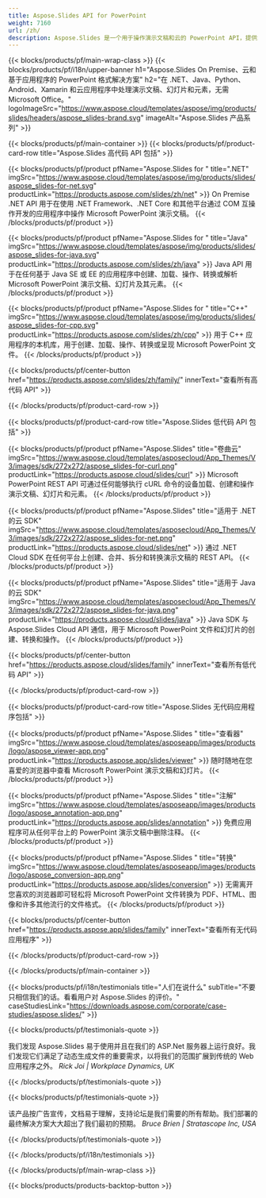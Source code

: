 ```yaml
---
title: Aspose.Slides API for PowerPoint
weight: 7160
url: /zh/
description: Aspose.Slides 是一个用于操作演示文稿和云的 PowerPoint API，提供幻灯片云 API。
---
```


{{< blocks/products/pf/main-wrap-class >}}
{{< blocks/products/pf/i18n/upper-banner h1="Aspose.Slides On Premise、云和基于应用程序的 PowerPoint 格式解决方案" h2="在 .NET、Java、Python、Android、Xamarin 和云应用程序中处理演示文稿、幻灯片和元素，无需 Microsoft Office。" logoImageSrc="https://www.aspose.cloud/templates/aspose/img/products/slides/headers/aspose_slides-brand.svg" imageAlt="Aspose.Slides 产品系列" >}}

{{< blocks/products/pf/main-container >}}
{{< blocks/products/pf/product-card-row title="Aspose.Slides 高代码 API 包括" >}}

{{< blocks/products/pf/product pfName="Aspose.Slides for " title=".NET" imgSrc="https://www.aspose.cloud/templates/aspose/img/products/slides/aspose_slides-for-net.svg" productLink="https://products.aspose.com/slides/zh/net" >}}
On Premise .NET API 用于在使用 .NET Framework、.NET Core 和其他平台通过 COM 互操作开发的应用程序中操作 Microsoft PowerPoint 演示文稿。
{{< /blocks/products/pf/product >}}

{{< blocks/products/pf/product pfName="Aspose.Slides for " title="Java" imgSrc="https://www.aspose.cloud/templates/aspose/img/products/slides/aspose_slides-for-java.svg" productLink="https://products.aspose.com/slides/zh/java" >}}
Java API 用于在任何基于 Java SE 或 EE 的应用程序中创建、加载、操作、转换或解析 Microsoft PowerPoint 演示文稿、幻灯片及其元素。
{{< /blocks/products/pf/product >}}

{{< blocks/products/pf/product pfName="Aspose.Slides for " title="C++" imgSrc="https://www.aspose.cloud/templates/aspose/img/products/slides/aspose_slides-for-cpp.svg" productLink="https://products.aspose.com/slides/zh/cpp" >}}
用于 C++ 应用程序的本机库，用于创建、加载、操作、转换或呈现 Microsoft PowerPoint 文件。
{{< /blocks/products/pf/product >}}

{{< blocks/products/pf/center-button href="https://products.aspose.com/slides/zh/family/" innerText="查看所有高代码 API" >}}

{{< /blocks/products/pf/product-card-row >}}

{{< blocks/products/pf/product-card-row title="Aspose.Slides 低代码 API 包括" >}}

{{< blocks/products/pf/product pfName="Aspose.Slides" title="卷曲云" imgSrc="https://www.aspose.cloud/templates/asposecloud/App_Themes/V3/images/sdk/272x272/aspose_slides-for-curl.png" productLink="https://products.aspose.cloud/slides/curl" >}}
Microsoft PowerPoint REST API 可通过任何能够执行 cURL 命令的设备加载、创建和操作演示文稿、幻灯片和元素。
{{< /blocks/products/pf/product >}}

{{< blocks/products/pf/product pfName="Aspose.Slides" title="适用于 .NET 的云 SDK" imgSrc="https://www.aspose.cloud/templates/asposecloud/App_Themes/V3/images/sdk/272x272/aspose_slides-for-net.png" productLink="https://products.aspose.cloud/slides/net" >}}
通过 .NET Cloud SDK 在任何平台上创建、合并、拆分和转换演示文稿的 REST API。
{{< /blocks/products/pf/product >}}

{{< blocks/products/pf/product pfName="Aspose.Slides" title="适用于 Java 的云 SDK" imgSrc="https://www.aspose.cloud/templates/asposecloud/App_Themes/V3/images/sdk/272x272/aspose_slides-for-java.png" productLink="https://products.aspose.cloud/slides/java" >}}
Java SDK 与 Aspose.Slides Cloud API 通信，用于 Microsoft PowerPoint 文件和幻灯片的创建、转换和操作。
{{< /blocks/products/pf/product >}}

{{< blocks/products/pf/center-button href="https://products.aspose.cloud/slides/family" innerText="查看所有低代码 API" >}}

{{< /blocks/products/pf/product-card-row >}}

{{< blocks/products/pf/product-card-row title="Aspose.Slides 无代码应用程序包括" >}}

{{< blocks/products/pf/product pfName="Aspose.Slides " title="查看器" imgSrc="https://www.aspose.cloud/templates/asposeapp/images/products/logo/aspose_viewer-app.png" productLink="https://products.aspose.app/slides/viewer" >}}
随时随地在您喜爱的浏览器中查看 Microsoft PowerPoint 演示文稿和幻灯片。
{{< /blocks/products/pf/product >}}

{{< blocks/products/pf/product pfName="Aspose.Slides " title="注解" imgSrc="https://www.aspose.cloud/templates/asposeapp/images/products/logo/aspose_annotation-app.png" productLink="https://products.aspose.app/slides/annotation" >}}
免费应用程序可从任何平台上的 PowerPoint 演示文稿中删除注释。
{{< /blocks/products/pf/product >}}

{{< blocks/products/pf/product pfName="Aspose.Slides " title="转换" imgSrc="https://www.aspose.cloud/templates/asposeapp/images/products/logo/aspose_conversion-app.png" productLink="https://products.aspose.app/slides/conversion" >}}
无需离开您喜欢的浏览器即可轻松将 Microsoft PowerPoint 文件转换为 PDF、HTML、图像和许多其他流行的文件格式。
{{< /blocks/products/pf/product >}}

{{< blocks/products/pf/center-button href="https://products.aspose.app/slides/family" innerText="查看所有无代码应用程序" >}}

{{< /blocks/products/pf/product-card-row >}}

{{< /blocks/products/pf/main-container >}}

{{< blocks/products/pf/i18n/testimonials title="人们在说什么" subTitle="不要只相信我们的话。看看用户对 Aspose.Slides 的评价。" caseStudiesLink="https://downloads.aspose.com/corporate/case-studies/aspose.slides/" >}}

{{< blocks/products/pf/testimonials-quote >}}
<p class="first">
我们发现 Aspose.Slides 易于使用并且在我们的 ASP.Net 服务器上运行良好。我们发现它们满足了动态生成文件的重要需求，以将我们的范围扩展到传统的 Web 应用程序之外。
 <em>
  Rick Joi | Workplace Dynamics, UK
 </em>
</p>

{{< /blocks/products/pf/testimonials-quote >}}

{{< blocks/products/pf/testimonials-quote >}}
<p class="second">
该产品按广告宣传，文档易于理解，支持论坛是我们需要的所有帮助。我们部署的最终解决方案大大超出了我们最初的预期。
 <em>
  Bruce Brien | Stratascope Inc, USA
 </em>
</p>

{{< /blocks/products/pf/testimonials-quote >}}

{{< /blocks/products/pf/i18n/testimonials >}}

{{< /blocks/products/pf/main-wrap-class >}}

{{< blocks/products/products-backtop-button >}}